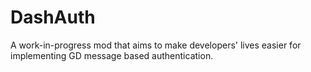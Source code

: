 # DashAuth

A work-in-progress mod that aims to make developers' lives easier for implementing GD message based authentication.
